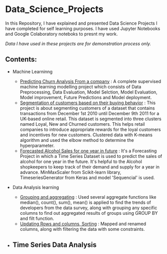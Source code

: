 # Data_Science_Projects
In this Repository, I have explained and presented Data Science Projects I have completed for self learning purposes. I have used Jupyter Notebooks and Google Colaboratory noteboks to presnt my work.

_Data I have used in these projects are for demonstration process only._

## Contents:
- Machine Learninng
    - [Predicting Churn Analysis From a company](https://github.com/surajk150741/Data_Science_Projects/blob/main/Churn%20Analysis/Churn%20Analysis.ipynb) : A complete supervised machine learning modelling project which consists of Data Preprocessing, Data Evaluation, Model Selction, Model Evaluation, Model improvement, Future Predictions and Model deployment.
    - [Segmentation of customers based on their buying behavior](https://github.com/surajk150741/Data_Science_Projects/blob/main/Churn%20Analysis/Churn%20Analysis.ipynb) : This project is about segmenting customers of a dataset that contains transactions from December 1st 2010 until December 9th 2011 for a UK-based online retail. This dataset is segmented into three clusters named Loyal, New and Churned customers. This helps retail companies to introduce appropriate rewards for the loyal customers and incentives for new customers. Clustered data with K-means algorithm and used the elbow method to determine the hyperparameter.
    - [Forecasted Alcohol Sales for one year in future](https://github.com/surajk150741/Data_Science_Projects/blob/main/Time%20Series%20Forecasting/Keras_and_RNN(LSTM)_Project.ipynb) : It's a Forecasting Project in which a Time Series Dataset is used to predict the sales of alcohol for one year in the future. It's helpful to the Alcohol shopkeepers to keep track of their demand and supply for a year in advance. MinMaxScaler from Scikit-learn library, TimeseriesGenerator from Keras and model 'Sequencial' is used.

- Data Analysis learning
    - [Grouping and aggregating](https://github.com/surajk150741/Data_Science_Projects/blob/main/Stack%20Overflow%20Developer%20Survey%20Analysis/Pandas_Grouping%20and%20aggregating.ipynb) : Used several aggregate functions like median(), count(), sum(), mean() is applied to find the trends of developers from the data survey, along with grouping any specific columns to find out aggregated results of groups using GROUP BY and filt function.
    - [Updating Rows and columns, Sorting](https://github.com/surajk150741/Data_Science_Projects/tree/main/Stack%20Overflow%20Developer%20Survey%20Analysis) : Mapped and renamed columns, along with filtering the data with some constraints.

- Time Series Data Analysis
    - 

